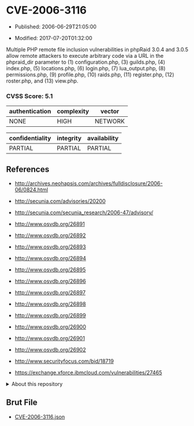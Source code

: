 # CVE-2006-3116

- Published: 2006-06-29T21:05:00

- Modified: 2017-07-20T01:32:00

Multiple PHP remote file inclusion vulnerabilities in phpRaid 3.0.4 and 3.0.5 allow remote attackers to execute arbitrary code via a URL in the phpraid_dir parameter to (1) configuration.php, (3) guilds.php, (4) index.php, (5) locations.php, (6) login.php, (7) lua_output.php, (8) permissions.php, (9) profile.php, (10) raids.php, (11) register.php, (12) roster.php, and (13) view.php.

### CVSS Score: **5.1**

| authentication | complexity | vector |
| --- | --- | --- |
| NONE | HIGH | NETWORK |

| confidentiality | integrity | availability |
| --- | --- | --- |
| PARTIAL | PARTIAL | PARTIAL |

## References

* http://archives.neohapsis.com/archives/fulldisclosure/2006-06/0824.html

* http://secunia.com/advisories/20200

* http://secunia.com/secunia_research/2006-47/advisory/

* http://www.osvdb.org/26891

* http://www.osvdb.org/26892

* http://www.osvdb.org/26893

* http://www.osvdb.org/26894

* http://www.osvdb.org/26895

* http://www.osvdb.org/26896

* http://www.osvdb.org/26897

* http://www.osvdb.org/26898

* http://www.osvdb.org/26899

* http://www.osvdb.org/26900

* http://www.osvdb.org/26901

* http://www.osvdb.org/26902

* http://www.securityfocus.com/bid/18719

* https://exchange.xforce.ibmcloud.com/vulnerabilities/27465

<details>
<summary>About this repository</summary> 

  This repository is part of the project [Live Hack CVE](https://github.com/Live-Hack-CVE). Main website can be found [www.live-hack.org](https://www.live-hack.org) 
  
  Made by [Sn0wAlice](https://github.com/Sn0wAlice) for the people that care about security and need to have a feed of the latest CVEs. Hope you enjoy it, don't forget to star the repo and follow me on [Twitter](https://twitter.com/Sn0wAlice) and [Github](https://github.com/Sn0wAlice). And that is my [personnal website](https://www.alice-snow.me/)

  - [Home Page](https://github.com/Live-Hack-CVE)
  - [Framework](https://github.com/Live-Hack-CVE/cve-framework)
  - [CVE database](https://github.com/Live-Hack-CVE/full_database)
  - [Changelog](https://github.com/Live-Hack-CVE/Changelog)
</details>

## Brut File

* [CVE-2006-3116.json](https://raw.githubusercontent.com/Live-Hack-CVE/full_database/main/cves/2006/CVE-2006-3116.json)

